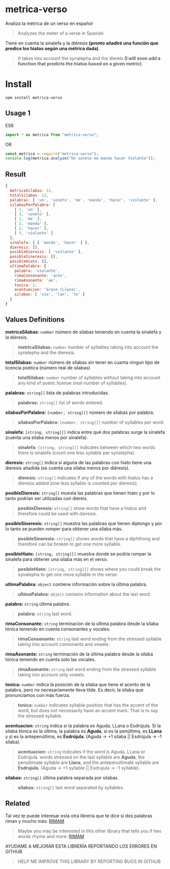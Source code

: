 # metrica-verso

Analiza la métrica de un verso en español

> Analyzes the meter of a verse in Spanish

Tiene en cuenta la sinalefa y la diéresis **(pronto añadiré una función que predice los hiatos según una métrica dada)**.

> It takes into account the synalepha and the diereis **(I will soon add a function that predicts the hiatus based on a given metric)**.

# Install
```
npm install metrica-verso
```

## Usage 1
ES6
```ts
import * as metrica from "metrica-verso";
```
OR
```js
const metrica = require("metrica-verso");
console.log(metrica.analyze("Un soneto me manda hacer Violante"));
```

## Result

```js
{
  metricaSilabas: 11,
  totalSilabas: 12,
  palabras: [ 'un', 'soneto', 'me', 'manda', 'hacer', 'violante' ],
  silabasPorPalabra: [
    [ 1, 'un' ],
    [ 3, 'soneto' ],
    [ 1, 'me' ],
    [ 2, 'manda' ],
    [ 2, 'hacer' ],
    [ 3, 'violante' ]
  ],
  sinalefa: [ [ 'manda', 'hacer' ] ],
  dieresis: [],
  posibleDieresis: [ 'violante' ],
  posibleSineresis: [],
  posibleHiato: [],
  ultimaPalabra: {
    palabra: 'violante',
    rimaConsonante: 'ante',
    rimaAsonante: 'ae',
    tonica: 2,
    acentuacion: 'Grave (Llana)',
    silabas: [ 'vio', 'lan', 'te' ]
  }
}
```

## Values Definitions

**metricaSilabas:** `number` número de silabas teniendo en cuenta la sinalefa y la diéresis.

> **metricaSilabas:** `number` number of syllables taking into account the synalepha and the dieresis.

**totalSilabas:** `number` número de sílabas sin tener en cuanta ningun tipo de licencia poética (número real de sílabas)

> **totalSilabas:** `number` number of syllables without taking into account any kind of poetic license (real number of syllables).

**palabras:** `string[]` lista de palabras introducidas.

> **palabras:** `string[]` list of words entered.

**silabasPorPalabra:** `[number, string][]` número de sílabas por palabra.

> **silabasPorPalabra:** `[number, string][]` number of syllables per word.

**sinalefa:** `[string, string][]` indica entre qué dos palabras surge la sinalefa (cuenta una sílaba menos por sinalefa).

> **sinalefa:** `[string, string][]` indicates between which two words there is sinalefa (count one less syllable per synalepha).

**dieresis:** `string[]` indica si alguna de las palabras con hiato tiene una díeresis añadida (se cuenta una sílaba menos por diéresis).

> **dieresis:** `string[]` indicates if any of the words with hiatus has a dieresis added (one less syllable is counted per dieresis).

**posibleDieresis:** `string[]` muesta las palabras que tienen hiato y por lo tanto podrían ser utilizadas con diéreis.

> **posibleDieresis:** `string[]` show words that have a hiatus and therefore could be used with dieresis.

**posibleSineresis:** `string[]` muestra las palabras que tienen diptongo y por lo tanto se pueden romper para obtener una sílaba más.

> **posibleSineresis:** `string[]` shows words that have a diphthong and therefore can be broken to get one more syllable.

**posibleHiato:** `[string, string][]` muestra donde se podría romper la sinalefa para obtener una sílaba más en el verso.

> **posibleHiato:** `[string, string][]` shows where you could break the synalepha to get one more syllable in the verse.

**ultimaPalabra:** `object` contiene información sobre la última palabra.

> **ultimaPalabra:** `object` contains information about the last word.

**palabra:** `string` última palabra.

> **palabra:** `string` last word.

**rimaConsonante:** `string` terminación de la última palabra desde la sílaba tónica teniendo en cuenta consonantes y vocales.

> **rimaConsonante:** `string` last word ending from the stressed syllable taking into account consonants and vowels.

**rimaAsonante:** `string` terminación de la última palabra desde la sílaba tónica teniendo en cuenta solo las vocales.

> **rimaAsonante:** `string` last word ending from the stressed syllable taking into account only vowels.

**tonica:** `number` indica la posición de la sílaba que tiene el acento de la palabra, pero no necesariamente lleva tilde. Es decir, la sílaba que pronunciamos con más fuerza.

> **tonica:** `number` indicates syllable position that has the accent of the word, but does not necessarily have an accent mark. That is to say the stressed syllable.

**acentuacion:** `string` indica si la palabra es Aguda, LLana o Esdrújula. Si la sílaba tónica es la última, la palabra es **Aguda**, si es la penúltima, es **LLana** y si es la antepenúltima, es **Esdrújula**. (Aguda -> +1 sílaba || Esdrújula -> -1 sílaba).

> **acentuacion:** `string` indicates if the word is Aguda, LLana or Esdrújula. words stressed on the last syllable are **Aguda**, the penultimate syllable are **Llana**, and the antepenultimate syllable are **Esdrujula**. (Aguda -> +1 syllable || Esdrujula -> -1 syllable).

**silabas:** `string[]` última palabra separada por sílabas.

> **silabas:** `string[]` last word separated by syllables.

## Related

Tal vez te puede interesar esta otra librería que te dice si dos palabras riman y mucho más: [RIMAM](https://www.npmjs.com/package/riman)

> Maybe you may be interested in this other library that tells you if two words rhyme and more: [RIMAM](https://www.npmjs.com/package/riman)

AYUDAME A MEJORAR ESTA LIBRERÍA REPORTANDO LOS ERRORES EN GITHUB

> HELP ME IMPROVE THIS LIBRARY BY REPORTING BUGS IN GITHUB